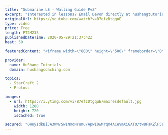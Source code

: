 ```yaml
---
title: "Submarine LE - Walling Guide PvZ"
excerpt: "Interested in lessons? Email Devon directly at hushangtutorials@outlook.com ------------------------------------------------------------------------------------------------------- Want to support HuShang Tutorials directly? Patreon is a website where you can contribute a monthly donation that will help"
originalUrl: https://youtube.com/watch?v=B7efzDtgquE
type: video
price: Free
length: PT2M23S
publishedDateTime: 2020-05-29T21:37:42Z
heat: 50

featuredContent: "<iframe width=\"800\" height=\"500\" frameborder=\"0\" src=\"https://www.youtube.com/embed/B7efzDtgquE\" allow=\"accelerometer; autoplay; encrypted-media; gyroscope; picture-in-picture\" allowfullscreen></iframe>"

provider:
  name: HuShang Tutorials
  domain: hushangcoaching.com

topics:
  - StarCraft 2
  - Protoss

images:
  - url: https://i.ytimg.com/vi/B7efzDtgquE/maxresdefault.jpg
    width: 1280
    height: 720
    isCached: true

secured: "GWKyIdkBiJA3WN/Sw1NXoNYumu/ApwI0wMrqm4ACeVmXiGATO/tw8FaKZlP5LQawiRvpHjn42s2baO1ZuBdrGaa61ibgaib2fioMNIrpZVka76rseUuWJz0ggpp123Ux2CQyA2fsl51p6rMs+JOYoQhUs6v2iYToPiRWOQzMAf6VQYs9pJyWXLvsXU0vQbzijjxavwf1rfzNGW1pcgMTB9XUwE6Oq/j4HjWRIby9VRWwCFynuMwj5Qt9yG3cYHleSBQOA4/e6AyyfxmIt45sauVsvuH+bAp7lpNpyeTd5D6dFF+JyZDFsSpNVfnDCRjuIu9d2P2wvz3DoQHjFRMKKVCouW+8UuoNjpMLFDAS5r+dxwXzuASTrJxahs60scxHbTlN1M4hMDvg6Cvl1W4SPSQg43vM6B5NBT+yvKevNDQ=;73RMVxo7AafH6b3KmOn4QQ=="
---
```


